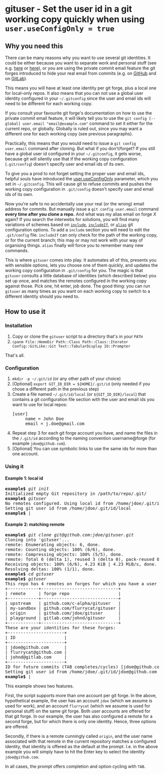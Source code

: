 

# gituser - Set the user id in a git working copy quickly when using `user.useConfigOnly = true`


## Why you need this

There can be many reasons why you want to use several git identities. It could be either because you want to separate work and personal stuff (see e.g. [here](https://blog.stevenocchipinti.com/2016/12/28/different-author-email-addresses-per-git-repository/) or [here](https://collectiveidea.com/blog/archives/2016/04/04/multiple-personalities-in-git)), or you are using the private commit email feature the git forges introduced to hide your real email from commits (e.g. on [GitHub](https://github.blog/2017-04-11-private-emails-now-more-private/) and on [GitLab](https://gitlab.com/help/user/profile/index?target=_blank#private-commit-email)).

This means you will have at least one identity per git forge, plus a local one for local-only repos. It also means that you can not use a global user identity configured in your `~/.gitconfig` since the user and email ids will need to be different for each working copy.

If you consult your favourite git forge's documentation on how to use the private commit email feature, it will likely tell you to use the `git config [--global] user.email "email@example.com"` command to set it either for the current repo, or globally. Globally is ruled out, since you may want a different one for each working copy (see previous paragraphs).

Practically, this means that you would need to issue a `git config user.email` command after cloning. But what if you don't/forget? If you still have a global user id configured in your `~/.gitconfig`, it gets worse, because git will silently use that if the working copy configuration (`.git/config`) doesn't specify user and email ids of its own.

To give you a prod to not forget setting the proper user and email ids, helpful souls have introduced the [user.useConfigOnly](https://git-scm.com/docs/git-config?source=post_page---------------------------#Documentation/git-config.txt-useruseConfigOnly) parameter, which you set in `~/.gitconfig`. This will cause git to refuse commits and pushes the working copy configuration in `.git/config` doesn't specify user and email ids of its own.

Now you're safe to no accidentally use your real (or the wrong) email address for commits. But manually issue a `git config user.email` command **every time after you clone a repo.** And what was my alias email on forge *X* again? If you search the interwebs for solutions, you will find many variations of schemes based on [`include`](https://git-scm.com/docs/git-config?source=post_page---------------------------#_includes), [`includeIf`](https://git-scm.com/docs/git-config?source=post_page---------------------------#_conditional_includes), or [`alias`](https://git-scm.com/docs/git-config?source=post_page---------------------------#Documentation/git-config.txt-alias) git configuration options. To add a `include` section you will need to edit the `.git/config` file. `includeIf` can only check for the path of the working copy, or for the current branch; this may or may not work with your way of organising things. `alias` finally will force you to remember many new commands.

This is where `gituser` comes into play. It automates all of this, presents you with sensible options, lets you choose one of them quickly, and updates the working copy configuration in `.git/config` for you. The magic is that `gituser` consults a little database of identities (which described below) you set up once, and matches the remotes configured in the working copy against those. Pick one, hit enter, job done. The good thing: you can run `gituser` as many times as you want on each working copy to switch to a different identity should you need to.


## How to use it


### Installation

1.  Copy or clone the `gituser` script to a directory that's in your `PATH`
2.  `cpanm File::HomeDir Path::Class Path::Class::Iterator Config::GitLike::Git Text::TabularDisplay IO::Prompter`

That's all.


### Configuration

1. `mkdir -p ~/.git/id` (or any other path of your choice)
2. \[Optional\] `export GIT_ID_DIR = ${HOME}/.git/id` (only needed if you chose a different path in the previous step)
3. Create a file named `~/.git/id/local` (or `${GIT_ID_DIR}/local`) that contains a git configuration file section with the user and email ids you want to use for local repos:
   <pre>
   [user]
        name = John Doe
        email = j.doe@gmail.com
   </pre>
4. Repeat step 3 for each git forge account you have, and name the files in the `/.git/id` according to the naming convention username@forge (for example `jdoe@github.com`).
5. \[Optional\] You can use symbolic links to use the same ids for more than one account.


### Using it

#### Example 1: local id
<pre>
<b>example$</b> <i>git init</i>
Initialized empty Git repository in /path/to/repo/.git/
<b>example$</b> <i>gituser</i>
No remotes configured. Using local id from /home/jdoe/.git/id/local.
Setting git user id from /home/jdoe/.git/id/local
<b>example$</b> |
</pre>

#### Example 2: matching remote
<pre>
<b>example$</b> <i>git clone git@github.com:jdoe/gituser.git</i>
Cloning into 'gituser'...
remote: Enumerating objects: 6, done.
remote: Counting objects: 100% (6/6), done.
remote: Compressing objects: 100% (5/5), done.
remote: Total 6 (delta 1), reused 3 (delta 0), pack-reused 0
Receiving objects: 100% (6/6), 4.23 KiB | 4.23 MiB/s, done.
Resolving deltas: 100% (1/1), done.
<b>example$</b> <i>cd gituser</i>
<b>example$</b> <i>gituser</i>
This repo has 4 remotes on forges for which you have a user ID:
+------------+------------------------------+
| remote     | forge repo                   |
+------------+------------------------------+
| upstream   | github.com/c-alpha/gituser   |
| my-sandbox | github.com/flurrycat/gituser |
| origin     | github.com/jdoe/gituser      |
| playground | gitlab.com/johnd/gituser     |
+------------+------------------------------+
These are your identities for these forges:
+----------------------+
| ID                   |
+----------------------+
| jdoe@github.com      |
| flurrycat@github.com |
| johnd@gitlab.com     |
+----------------------+
ID for future commits (TAB completes/cycles) [jdoe@github.com]: <i>ENTER</i>
Setting git user id from /home/jdoe/.git/id/jdoe@github.com
<b>example$</b> |
</pre>

This example shows two features.

First, the script supports more than one account per git forge. In
the above, hypothetical example, the user has an account `jdoe`
(which we assume is used for work), and an account `flurrycat`
(which we assume is used for personal stuff) on the same git
forge. Both user accounts are offered for that git forge. In our
example, the user has also configured a remote for a second forge,
but for which there is only one identity. Hence, three options are
offered.

Secondly, if there is a remote cunningly called `origin`, and the
user name associated with that remote in the current repository
matches a configured identity, that identity is offered as the
default at the prompt. I.e. in the above example you will simply
have to hit the Enter key to select the identity
`jdoe@github.com`.

In all cases, the prompt offers completion and option cycling with
`TAB`.
